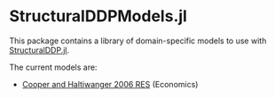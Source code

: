 # StructuralDDPModels.jl

This package contains a library of domain-specific models to use with [StructuralDDP.jl](https://github.com/pascalgolec/StructuralDDP.jl).

The current models are:
- [Cooper and Haltiwanger 2006 RES](https://doi.org/10.1111/j.1467-937X.2006.00389.x) (Economics)
